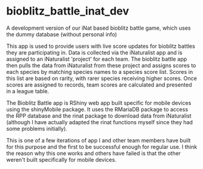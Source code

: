 # bioblitz_battle_inat_dev
A development version of our iNat based bioblitz battle game, which uses the dummy database (without personal info)

This app is used to provide users with live score updates for bioblitz battles they are participating in. Data is collected via the iNaturalist app and is assigned to an iNaturalist 'project' for each team. The bioblitz battle app then pulls the data from iNaturalist from these project and assigns scores to each species by matching species names to a species score list. Scores in this list are based on rarity, with rarer species receiving higher scores. Once scores are assigned to records, team scores are calculated and presented in a league table.

The Bioblitz Battle app is RShiny web app built specific for mobile devices using the shinyMobile package. It uses the RMariaDB package to access the RPP database and the rinat package to download data from iNaturalist (although I have actually adapted the rinat functions myself since they had some problems initially).

This is one of a few iterations of app I and other team members have built for this purpose and the first to be successful enough for regular use. I think the reason why this one works and others have failed is that the other weren't built specifically for mobile devices.
